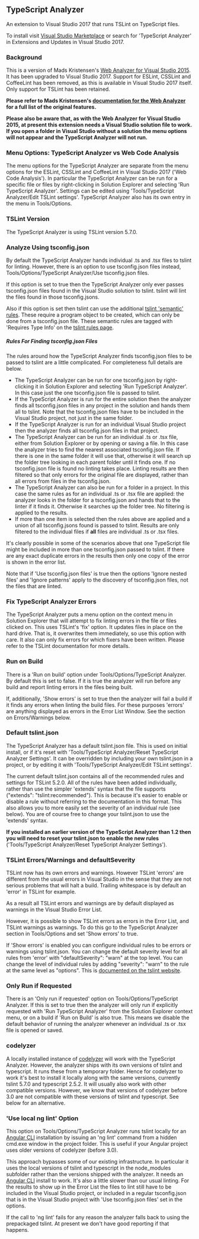 ## TypeScript Analyzer

An extension to Visual Studio 2017 that runs TSLint on TypeScript files. 

To install visit [Visual Studio Marketplace](https://marketplace.visualstudio.com/items?itemName=RichNewman.TypeScriptAnalyzer) or search for 'TypeScript Analyzer' in Extensions and Updates in Visual Studio 2017.

### Background

This is a version of Mads Kristensen's [Web Analyzer for Visual Studio 2015](https://visualstudiogallery.msdn.microsoft.com/6edc26d4-47d8-4987-82ee-7c820d79be1d).  It has been upgraded to Visual Studio 2017.  Support for ESLint, CSSLint and CoffeeLint has been removed, as this is available in Visual Studio 2017 itself.  Only support for TSLint has been retained.

**Please refer to Mads Kristensen's [documentation for the Web Analyzer](https://github.com/madskristensen/WebAnalyzer) for a full list of the original features.**

**Please also be aware that, as with the Web Analyzer for Visual Studio 2015, at present this extension needs a Visual Studio solution file to work.  If you open a folder in Visual Studio without a solution the menu options will not appear and the TypeScript Analyzer will not run.**

### Menu Options: TypeScript Analyzer vs Web Code Analysis

The menu options for the TypeScript Analyzer are separate from the menu options for the ESLint, CSSLint and CoffeeLint in Visual Studio 2017 ('Web Code Analysis').  In particular the TypeScript Analyzer can be run for a specific file or files by right-clicking in Solution Explorer and selecting 'Run TypeScript Analyzer'.  Settings can be edited using 'Tools/TypeScript Analyzer/Edit TSLint settings'.  TypeScript Analyzer also has its own entry in the menu in Tools/Options.

### TSLint Version

The TypeScript Analyzer is using TSLint version 5.7.0.

### Analyze Using tsconfig.json

By default the TypeScript Analyzer hands individual .ts and .tsx files to tslint for linting.  However, there is an option to use tsconfig.json files instead, Tools/Options/TypeScript Analyzer/Use tsconfig.json files.

If this option is set to true then the TypeScript Analyzer only ever passes tsconfig.json files found in the Visual Studio solution to tslint.  tslint will lint the files found in those tsconfig.jsons.

Also if this option is set then tslint can use the additional [tslint 'semantic' rules](https://palantir.github.io/tslint/usage/type-checking/).  These require a program object to be created, which can only be done from a tsconfig.json file.  These semantic rules are tagged with 'Requires Type Info' on the [tslint rules page](https://palantir.github.io/tslint/rules/).

##### Rules For Finding tsconfig.json Files

The rules around how the TypeScript Analyzer finds tsconfig.json files to be passed to tslint are a little complicated.  For completeness full details are below. 

- The TypeScript Analyzer can be run for one tsconfig.json by right-clicking it in Solution Explorer and selecting 'Run TypeScript Analyzer'.  In this case just the one tsconfig.json file is passed to tslint.
- If the TypeScript Analyzer is run for the entire solution then the analyzer finds all tsconfig.json files in any project in the solution and hands them all to tslint.  Note that the tsconfig.json files have to be included in the Visual Studio project, not just in the same folder.
- If the TypeScript Analyzer is run for an individual Visual Studio project then the analyzer finds all tsconfig.json files in that project.
- The TypeScript Analyzer can be run for an individual .ts or .tsx file, either from Solution Explorer or by opening or saving a file.  In this case the analyzer tries to find the nearest associated tsconfig.json file.  If there is one in the same folder it will use that, otherwise it will search up the folder tree looking in each parent folder until it finds one.  If no tsconfig.json file is found no linting takes place.  Linting results are then filtered so that only errors for the original file are displayed, rather than all errors from files in the tsconfig.json.
- The TypeScript Analyzer can also be run for a folder in a project.  In this case the same rules as for an individual .ts or .tsx file are applied: the analyzer looks in the folder for a tsconfig.json and hands that to the linter if it finds it.  Otherwise it searches up the folder tree.  No filtering is applied to the results.
- If more than one item is selected then the rules above are applied and a union of all tsconfig.jsons found is passed to tslint.  Results are only filtered to the individual files if **all** files are individual .ts or .tsx files.

It's clearly possible in some of the scenarios above that one TypeScript file might be included in more than one tsconfig.json passed to tslint.  If there are any exact duplicate errors in the results then only one copy of the error is shown in the error list.

Note that if 'Use tsconfig.json files' is true then the options 'Ignore nested files' and 'Ignore patterns' apply to the discovery of tsconfig.json files, not the files that are linted.

### Fix TypeScript Analyzer Errors

The TypeScript Analyzer puts a menu option on the context menu in Solution Explorer that will attempt to fix linting errors in the file or files clicked on.  This uses TSLint's 'fix' option.  It updates files in place on the hard drive.  That is, it overwrites them immediately, so use this option with care.  It also can only fix errors for which fixers have been written.  Please refer to the TSLint documentation for more details.

### Run on Build

There is a 'Run on build' option under Tools/Options/TypeScript Analyzer.  By default this is set to false.  If it is true the analyzer will run before any build and report linting errors in the files being built.

If, additionally, 'Show errors' is set to true then the analyzer will fail a build if it finds any errors when linting the build files.  For these purposes 'errors' are anything displayed as errors in the Error List Window.  See the section on Errors/Warnings below.

### Default tslint.json

The TypeScript Analyzer has a default tslint.json file.  This is used on initial install, or if it's reset with 'Tools/TypeScript Analyzer/Reset TypeScript Analyzer Settings'.  It can be overridden by including your own tslint.json in a project, or by editing it with 'Tools/TypeScript Analyzer/Edit TSLint settings'.

The current default tslint.json contains all of the recommended rules and settings for TSLint 5.2.0.    All of the rules have been added individually, rather than use the simpler 'extends' syntax that the file supports ("extends": "tslint:recommended").  This is because it's easier to enable or disable a rule without referring to the documentation in this format.  This also allows you to more easily set the severity of an individual rule (see below).  You are of course free to change your tslint.json to use the 'extends' syntax.

**If you installed an earlier version of the TypeScript Analyzer than 1.2 then you will need to reset your tslint.json to enable the new rules** ('Tools/TypeScript Analyzer/Reset TypeScript Analyzer Settings').

### TSLint Errors/Warnings and defaultSeverity

TSLint now has its own errors and warnings.  However TSLint 'errors' are different from the usual errors in Visual Studio in the sense that they are not serious problems that will halt a build.  Trailing whitespace is by default an 'error' in TSLint for example.

As a result all TSLint errors and warnings are by default displayed as warnings in the Visual Studio Error List.

However, it is possible to show TSLint errors as errors in the Error List, and TSLint warnings as warnings.  To do this go to the TypeScript Analyzer section in Tools/Options and set 'Show errors' to true.

If 'Show errors' is enabled you can configure individual rules to be errors or warnings using tslint.json.  You can change the default severity level for all rules from 'error' with "defaultSeverity": "warn" at the top level.  You can change the level of individual rules by adding "severity": "warn" to the rule at the same level as "options".  This is [documented on the tslint website](https://palantir.github.io/tslint/usage/configuration/).

### Only Run if Requested

There is an 'Only run if requested' option on Tools/Options/TypeScript Analyzer.  If this is set to true then the analyzer will only run if explicitly requested with 'Run TypeScript Analyzer' from the Solution Explorer context menu, or on a build if 'Run on Build' is also true.  This means we disable the default behavior of running the analyzer whenever an individual .ts or .tsx file is opened or saved.

### codelyzer

A locally installed instance of [codelyzer](http://codelyzer.com/) will work with the TypeScript Analyzer.  However, the analyzer ships with its own versions of tslint and typescript. It runs these from a temporary folder.  Hence for codelyzer to work it's best to install it locally along with the same versions, currently tslint 5.7.0 and typescript 2.5.2.  It will usually also work with other compatible versions.  However, we know that versions of codelyzer before 3.0 are not compatible with these versions of tslint and typescript.  See below for an alternative.

### 'Use local ng lint' Option

This option on Tools/Options/TypeScript Analyzer runs tslint locally for an [Angular CLI](https://cli.angular.io/) installation by issuing an 'ng lint' command from a hidden cmd.exe window in the project folder.  This is useful if your Angular project uses older versions of codelyzer (before 3.0).

This approach bypasses some of our existing infrastructure.  In particular it uses the local versions of tslint and typescript in the node_modules subfolder rather than the versions shipped with the analyzer.  It needs an [Angular CLI](https://cli.angular.io/) install to work.  It's also a little slower than our usual linting.  For the results to show up in the Error List the files to lint still have to be included in the Visual Studio project, or included in a regular tsconfig.json that is in the Visual Studio project with 'Use tsconfig.json files' set in the options.

If the call to 'ng lint' fails for any reason the analyzer falls back to using the prepackaged tslint.  At present we don't have good reporting if that happens.